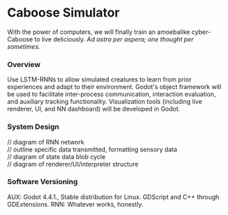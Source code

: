 # Caboose Simulator
With the power of computers, we will finally train an amoebalike cyber-Caboose to live deliciously. _Ad astra per aspera; one thought per sometimes._

### Overview
Use LSTM-RNNs to allow simulated creatures to learn from prior experiences and adapt to their environment. Godot's object framework will be used to facilitate inter-process communication, interaction evaluation, and auxiliary tracking functionality. Visualization tools (including live renderer, UI, and NN dashboard) will be developed in Godot.

### System Design
// diagram of RNN network  
// outline specific data transmitted, formatting sensory data  
// diagram of state data blob cycle  
// diagram of renderer/UI/interpreter structure

### Software Versioning
AUX: Godot 4.4.1., Stable distribution for Linux. GDScript and C++ through GDExtensions.
RNN: Whatever works, honestly.
